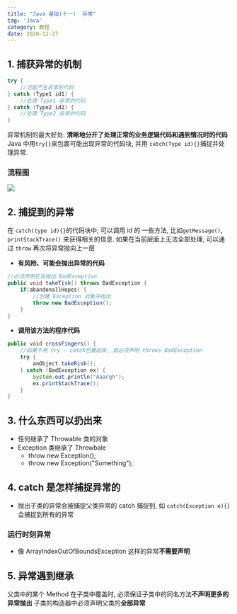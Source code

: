 ```yaml
---
title: "Java 基础(十一)  异常"
tag: 'Java'
category: 教程
date: 2020-12-27
---
```

## 1. 捕获异常的机制

``` JAVA
try {
    //可能产生异常的代码
} catch (Type1 id1) {
    //处理 Type1 异常的代码
} catch (Type2 id2) {
    //处理 Type2 异常的代码
}
```

异常机制的最大好处: **清晰地分开了处理正常的业务逻辑代码和遇到情况时的代码**
Java 中用```try{}```来包裹可能出现异常的代码块, 并用 ```catch(Type id){}```捕捉并处理异常.

### 流程图

![](https://cdn.jsdelivr.net/npm/rikka-os@1.0.3/img/Java_abc_06.assets/5f17000f52d00a439d9ffaba08d4bc6a9a1fb3a4.webp)

## 2. 捕捉到的异常

在 ```catch(type id){}```的代码块中, 可以调用 id 的 一些方法, 比如```getMessage()```, ```printStackTrace()``` 来获得相关的信息.
如果在当前层面上无法全部处理, 可以通过 ```throw``` 再次将异常抛向上一层  

+ **有风险、可能会抛出异常的代码**

```Java
//必须声明它会抛出 BadException
public void takeTisk() throws BadException {
    if(abandonallHopes) {
        //创建 Exception 对象并抛出
        throw new BadException();
    }
}
```

+ **调用该方法的程序代码**

``` Java
public void crossFingers() {
    //如果不用 try - catch包裹起来, 就必须声明 throws BadException  
    try {
        anObject.takeRisk();
    } catch (BadException ex) {
        System.out.println("Aaargh");
        ex.printStackTrace();
    }
}
```

## 3. 什么东西可以扔出来

+ 任何继承了 Throwable 类的对象
+ Exception 类继承了 Throwbale
  + throw new Exception();
  + throw new Exception("Something");

## 4. catch 是怎样捕捉异常的

+ 抛出子类的异常会被捕捉父类异常的 catch 捕捉到, 如 ```catch(Exception e){}```会捕捉到所有的异常

### 运行时刻异常

+ 像 ArrayIndexOutOfBoundsException 这样的异常**不需要声明**

## 5. 异常遇到继承

父类中的某个 Method 在子类中覆盖时, 必须保证子类中的同名方法**不声明更多的异常抛出**
子类的构造器中必须声明父类的**全部异常**
